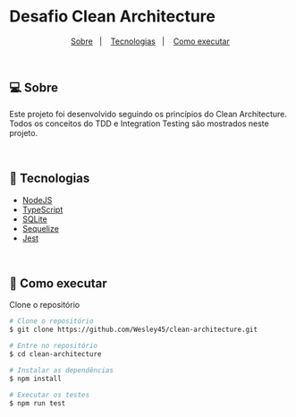 # Desafio Clean Architecture

<p align="center">
    <a href="#-sobre">Sobre</a>&nbsp;&nbsp;&nbsp;|&nbsp;&nbsp;&nbsp;
    <a href="#-tecnologias">Tecnologias</a>&nbsp;&nbsp;&nbsp;|&nbsp;&nbsp;&nbsp;
    <a href="#-como-executar">Como executar</a>
</p>

<br/>

## 💻 Sobre

Este projeto foi desenvolvido seguindo os princípios do Clean Architecture. Todos os conceitos do TDD e Integration Testing são mostrados neste projeto.

<br/>

## 🧪 Tecnologias

- [NodeJS](https://nodejs.org/en)
- [TypeScript](https://www.typescriptlang.org)
- [SQLite](https://www.sqlite.org/index.html)
- [Sequelize](https://sequelize.org)
- [Jest](https://jestjs.io/pt-BR)

<br/>

## 🚀 Como executar

Clone o repositório

```bash
# Clone o repositório
$ git clone https://github.com/Wesley45/clean-architecture.git

# Entre no repositório
$ cd clean-architecture

# Instalar as dependências
$ npm install

# Executar os testes
$ npm run test
```
